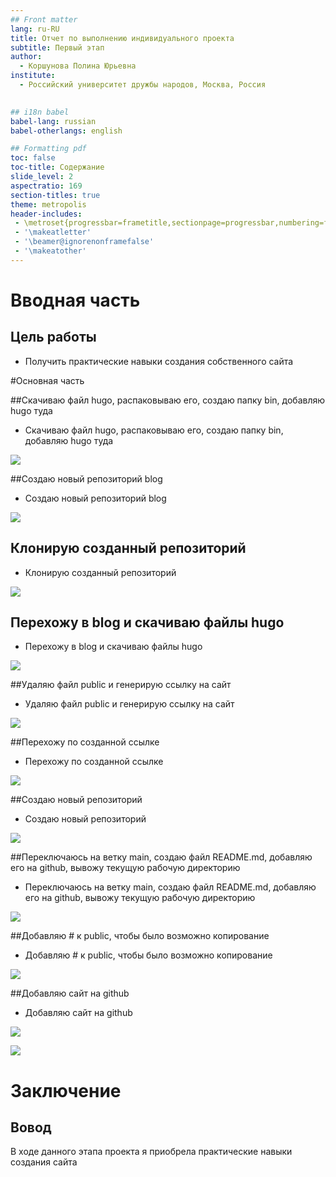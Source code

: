 ```yaml
---
## Front matter
lang: ru-RU
title: Отчет по выполнению индивидуального проекта
subtitle: Первый этап
author:
  - Коршунова Полина Юрьевна
institute:
  - Российский университет дружбы народов, Москва, Россия
 

## i18n babel
babel-lang: russian
babel-otherlangs: english

## Formatting pdf
toc: false
toc-title: Содержание
slide_level: 2
aspectratio: 169
section-titles: true
theme: metropolis
header-includes:
 - \metroset{progressbar=frametitle,sectionpage=progressbar,numbering=fraction}
 - '\makeatletter'
 - '\beamer@ignorenonframefalse'
 - '\makeatother'
---
```





# Вводная часть

## Цель работы

- Получить практические навыки создания собственного сайта

#Основная часть

##Скачиваю файл hugo, распаковываю его, создаю папку bin, добавляю hugo туда

- Скачиваю файл hugo, распаковываю его, создаю папку bin, добавляю hugo туда

![](./image/1.png)

##Создаю новый репозиторий blog

- Создаю новый репозиторий blog

![](./image/2.png)

##  Клонирую созданный репозиторий

-  Клонирую созданный репозиторий

![](./image/3.png)

## Перехожу в blog и скачиваю файлы hugo

- Перехожу в blog и скачиваю файлы hugo

![](./image/4.png)

##Удаляю файл public и генерирую ссылку на сайт

- Удаляю файл public и генерирую ссылку на сайт

![](./image/5.png)

##Перехожу по созданной ссылке

- Перехожу по созданной ссылке

![](./image/6.png)

##Создаю новый репозиторий

- Создаю новый репозиторий

![](./image/7.png)

##Переключаюсь на ветку main, создаю файл README.md, добавляю его на github, вывожу текущую рабочую директорию

- Переключаюсь на ветку main, создаю файл README.md, добавляю его на github, вывожу текущую рабочую директорию

![](./image/8.png)

##Добавляю # к public, чтобы было возможно копирование

- Добавляю # к public, чтобы было возможно копирование

![](./image/9.png)

##Добавляю сайт на github

- Добавляю сайт на github

![](./image/10.png)

![](./image/11.png)

# Заключение

## Вовод

В ходе данного этапа проекта я приобрела практические навыки создания сайта



